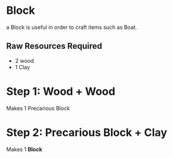 # Block

a Block is useful in order to craft items such as Boat.

## Raw Resources Required
* 2 wood
* 1 Clay

# Step 1: Wood + Wood
Makes 1 Precarious Block
# Step 2: Precarious Block + Clay
Makes 1 **Block**